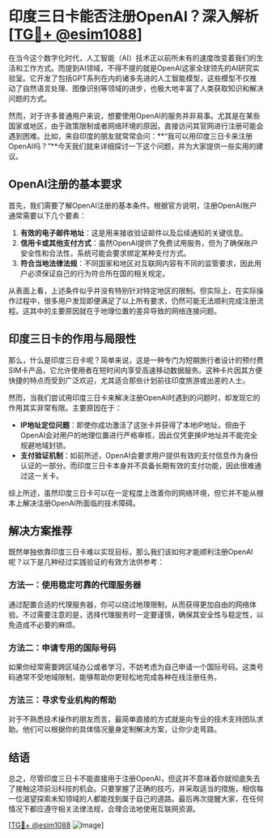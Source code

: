 # 印度三日卡能否注册OpenAI？深入解析[[TG💪+ @esim1088](https://t.me/s/esim1088)]

在当今这个数字化时代，人工智能（AI）技术正以前所未有的速度改变着我们的生活和工作方式。而提到AI领域，不得不提的就是OpenAI这家全球领先的AI研究实验室。它开发了包括GPT系列在内的诸多先进的人工智能模型，这些模型不仅推动了自然语言处理、图像识别等领域的进步，也极大地丰富了人类获取知识和解决问题的方式。

然而，对于许多普通用户来说，想要使用OpenAI的服务并非易事。尤其是在某些国家或地区，由于政策限制或者网络环境的原因，直接访问其官网进行注册可能会遇到困难。比如，来自印度的朋友就常常会问：**“我可以用印度三日卡来注册OpenAI吗？”**今天我们就来详细探讨一下这个问题，并为大家提供一些实用的建议。

## OpenAI注册的基本要求

首先，我们需要了解OpenAI注册的基本条件。根据官方说明，注册OpenAI账户通常需要以下几个要素：

1. **有效的电子邮件地址**：这是用来接收验证邮件以及后续通知的关键信息。
2. **信用卡或其他支付方式**：虽然OpenAI提供了免费试用服务，但为了确保账户安全性和合法性，系统可能会要求绑定某种支付方式。
3. **符合当地法律法规**：不同国家和地区对互联网内容有不同的监管要求，因此用户必须保证自己的行为符合所在国的相关规定。

从表面上看，上述条件似乎并没有特别针对特定地区的限制。但实际上，在实际操作过程中，很多用户发现即便满足了以上所有要求，仍然可能无法顺利完成注册流程。这其中的主要原因就在于地理位置的差异导致的网络连接问题。

## 印度三日卡的作用与局限性

那么，什么是印度三日卡呢？简单来说，这是一种专门为短期旅行者设计的预付费SIM卡产品，它允许使用者在短时间内享受高速移动数据服务。这种卡片因其方便快捷的特点而受到广泛欢迎，尤其适合那些计划前往印度旅游或出差的人士。

然而，当我们尝试用印度三日卡来解决注册OpenAI时遇到的问题时，却发现它的作用其实非常有限。主要原因在于：

- **IP地址定位问题**：即使你成功激活了这张卡并获得了本地IP地址，但由于OpenAI会对用户的地理位置进行严格审核，因此仅凭更换IP地址并不能完全规避地域封锁。
- **支付验证机制**：如前所述，OpenAI会要求用户提供有效的支付信息作为身份认证的一部分。而印度三日卡本身并不具备长期有效的支付功能，因此很难通过这一关卡。

综上所述，虽然印度三日卡可以在一定程度上改善你的网络环境，但它并不能从根本上解决注册OpenAI所面临的技术障碍。

## 解决方案推荐

既然单独依靠印度三日卡难以实现目标，那么我们该如何才能顺利注册OpenAI呢？以下是几种经过实践验证的有效方法供参考：

### 方法一：使用稳定可靠的代理服务器
通过配置合适的代理服务器，你可以绕过地理限制，从而获得更加自由的网络体验。不过需要注意的是，选择代理服务时一定要谨慎，确保其安全性与稳定性，以免造成不必要的麻烦。

### 方法二：申请专用的国际号码
如果你经常需要跨区域办公或者学习，不妨考虑为自己申请一个国际号码。这类号码通常不受地域限制，能够帮助你更轻松地完成各种在线注册任务。

### 方法三：寻求专业机构的帮助
对于不熟悉技术操作的朋友而言，最简单直接的方式就是向专业的技术支持团队求助。他们可以根据你的具体情况量身定制解决方案，让你少走弯路。

## 结语

总之，尽管印度三日卡不能直接用于注册OpenAI，但这并不意味着你就彻底失去了接触这项前沿科技的机会。只要掌握了正确的技巧，并采取适当的措施，相信每一位渴望探索未知领域的人都能找到属于自己的道路。最后再次提醒大家，在任何情况下都应遵守相关法律法规，合理合法地使用互联网资源。

[[TG💪+ @esim1088](https://t.me/s/esim1088) ![Image](https://i.postimg.cc/4NQfJmqS/Snipaste-2025-05-13-00-14-12.png)]